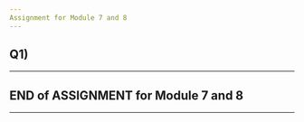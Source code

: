 ```yaml
---
Assignment for Module 7 and 8
---
```


## Q1) 


---
END of ASSIGNMENT for Module 7 and 8
---
---


